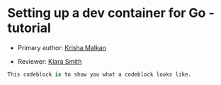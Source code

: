 # Setting up a dev container for Go - tutorial 

* Primary author: [Krisha Malkan](https://github.com/kdmalkan/comp423-course-notes)

* Reviewer: [Kiara Smith](https://github.com/kiaras4)

``` py
This codeblock is to show you what a codeblock looks like.
```